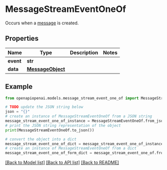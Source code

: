 # MessageStreamEventOneOf

Occurs when a [message](/docs/api-reference/messages/object) is created.

## Properties

Name | Type | Description | Notes
------------ | ------------- | ------------- | -------------
**event** | **str** |  | 
**data** | [**MessageObject**](MessageObject.md) |  | 

## Example

```python
from openapiopenai.models.message_stream_event_one_of import MessageStreamEventOneOf

# TODO update the JSON string below
json = "{}"
# create an instance of MessageStreamEventOneOf from a JSON string
message_stream_event_one_of_instance = MessageStreamEventOneOf.from_json(json)
# print the JSON string representation of the object
print(MessageStreamEventOneOf.to_json())

# convert the object into a dict
message_stream_event_one_of_dict = message_stream_event_one_of_instance.to_dict()
# create an instance of MessageStreamEventOneOf from a dict
message_stream_event_one_of_form_dict = message_stream_event_one_of.from_dict(message_stream_event_one_of_dict)
```
[[Back to Model list]](../README.md#documentation-for-models) [[Back to API list]](../README.md#documentation-for-api-endpoints) [[Back to README]](../README.md)


